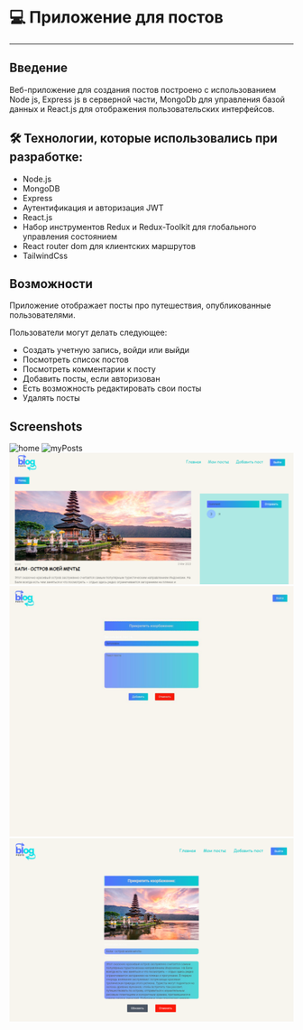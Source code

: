 
# 💻 Приложение для постов

---

## Введение
Веб-приложение для создания постов построено с использованием Node js, Express js в серверной части, MongoDb для управления базой данных и React.js для отображения пользовательских интерфейсов.


## 🛠 Технологии, которые использовались при разработке:


- Node.js
- MongoDB
- Express
- Аутентификация и авторизация JWT
- React.js
- Набор инструментов Redux и Redux-Toolkit для глобального управления состоянием
- React router dom для клиентских маршрутов
- TailwindCss


## Возможности


Приложение отображает посты про путешествия, опубликованные пользователями.

Пользователи могут делать следующее:

- Создать учетную запись, войди или выйди
- Посмотреть список постов
- Посмотреть комментарии к посту
- Добавить посты, если авторизован
- Есть возможность редактировать свои посты
- Удалять посты

## Screenshots


![home](/assets/home.png)
![myPosts](/assets/myPosts.png)
![postDetail](/assets/postDetail.png)
![addPost](/assets//addPost.jpg)
![editPost](/assets//postedit.png)
